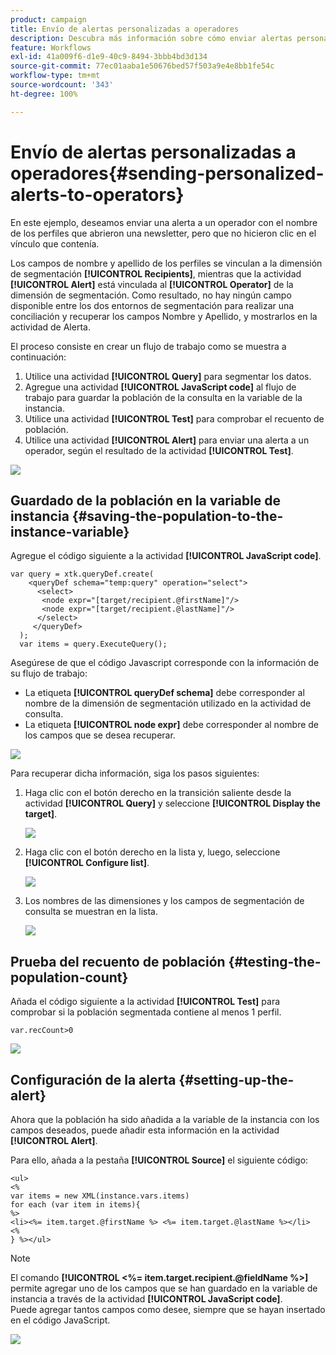 ```yaml
---
product: campaign
title: Envío de alertas personalizadas a operadores
description: Descubra más información sobre cómo enviar alertas personalizadas a operadores
feature: Workflows
exl-id: 41a009f6-d1e9-40c9-8494-3bbb4bd3d134
source-git-commit: 77ec01aaba1e50676bed57f503a9e4e8bb1fe54c
workflow-type: tm+mt
source-wordcount: '343'
ht-degree: 100%

---
```


# Envío de alertas personalizadas a operadores{#sending-personalized-alerts-to-operators}



En este ejemplo, deseamos enviar una alerta a un operador con el nombre de los perfiles que abrieron una newsletter, pero que no hicieron clic en el vínculo que contenía.

Los campos de nombre y apellido de los perfiles se vinculan a la dimensión de segmentación **[!UICONTROL Recipients]**, mientras que la actividad **[!UICONTROL Alert]** está vinculada al **[!UICONTROL Operator]** de la dimensión de segmentación. Como resultado, no hay ningún campo disponible entre los dos entornos de segmentación para realizar una conciliación y recuperar los campos Nombre y Apellido, y mostrarlos en la actividad de Alerta.

El proceso consiste en crear un flujo de trabajo como se muestra a continuación:

1. Utilice una actividad **[!UICONTROL Query]** para segmentar los datos.
1. Agregue una actividad **[!UICONTROL JavaScript code]** al flujo de trabajo para guardar la población de la consulta en la variable de la instancia.
1. Utilice una actividad **[!UICONTROL Test]** para comprobar el recuento de población.
1. Utilice una actividad **[!UICONTROL Alert]** para enviar una alerta a un operador, según el resultado de la actividad **[!UICONTROL Test]**.

![](assets/uc_operator_1.png)

## Guardado de la población en la variable de instancia {#saving-the-population-to-the-instance-variable}

Agregue el código siguiente a la actividad **[!UICONTROL JavaScript code]**.

```
var query = xtk.queryDef.create(  
    <queryDef schema="temp:query" operation="select">  
      <select>  
       <node expr="[target/recipient.@firstName]"/>  
       <node expr="[target/recipient.@lastName]"/>  
      </select>  
     </queryDef>  
  );  
  var items = query.ExecuteQuery();
```

Asegúrese de que el código Javascript corresponde con la información de su flujo de trabajo:

* La etiqueta **[!UICONTROL queryDef schema]** debe corresponder al nombre de la dimensión de segmentación utilizado en la actividad de consulta.
* La etiqueta **[!UICONTROL node expr]** debe corresponder al nombre de los campos que se desea recuperar.

![](assets/uc_operator_3.png)

Para recuperar dicha información, siga los pasos siguientes:

1. Haga clic con el botón derecho en la transición saliente desde la actividad **[!UICONTROL Query]** y seleccione **[!UICONTROL Display the target]**.

   ![](assets/uc_operator_4.png)

1. Haga clic con el botón derecho en la lista y, luego, seleccione **[!UICONTROL Configure list]**.

   ![](assets/uc_operator_5.png)

1. Los nombres de las dimensiones y los campos de segmentación de consulta se muestran en la lista.

   ![](assets/uc_operator_6.png)

## Prueba del recuento de población {#testing-the-population-count}

Añada el código siguiente a la actividad **[!UICONTROL Test]** para comprobar si la población segmentada contiene al menos 1 perfil.

```
var.recCount>0
```

![](assets/uc_operator_7.png)

## Configuración de la alerta {#setting-up-the-alert}

Ahora que la población ha sido añadida a la variable de la instancia con los campos deseados, puede añadir esta información en la actividad **[!UICONTROL Alert]**.

Para ello, añada a la pestaña **[!UICONTROL Source]** el siguiente código:

```
<ul>
<%
var items = new XML(instance.vars.items)
for each (var item in items){
%>
<li><%= item.target.@firstName %> <%= item.target.@lastName %></li>
<%
} %></ul>
```

>[!NOTE]
>
>El comando **[!UICONTROL <%= item.target.recipient.@fieldName %>]** permite agregar uno de los campos que se han guardado en la variable de instancia a través de la actividad **[!UICONTROL JavaScript code]**.\
>Puede agregar tantos campos como desee, siempre que se hayan insertado en el código JavaScript.

![](assets/uc_operator_8.png)
